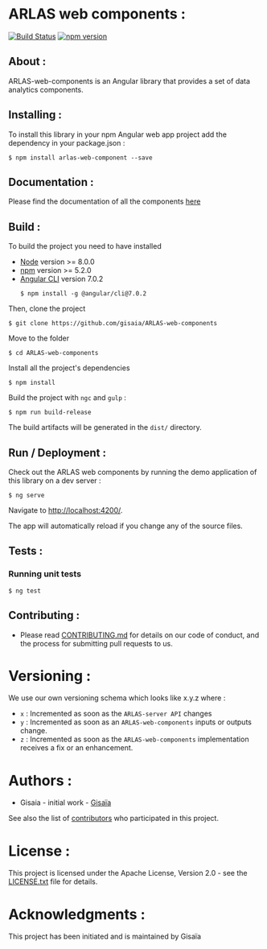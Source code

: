 # ARLAS web components :

[![Build Status](https://travis-ci.org/gisaia/ARLAS-web-components.svg?branch=develop)](https://travis-ci.org/gisaia/ARLAS-web-components)
[![npm version](https://badge.fury.io/js/arlas-web-components.svg)](https://badge.fury.io/js/arlas-web-components)

## About :
ARLAS-web-components is an Angular library that provides a set of data analytics components.

## Installing :

To install this library in your npm Angular web app project add the dependency in your package.json :

```shell
$ npm install arlas-web-component --save
```

## Documentation : 
Please find the documentation of all the components [here](http://docs.arlas.io/arlas-tech/current/classes/_components_donut_donut_component_.donutcomponent/)

## Build :

To build the project you need to have installed
- [Node](https://nodejs.org/en/) version >= 8.0.0 
- [npm](https://github.com/npm/npm) version >= 5.2.0
- [Angular CLI](https://github.com/angular/angular-cli) version 7.0.2
  ```
  $ npm install -g @angular/cli@7.0.2
  ```

Then, clone the project

```shell
$ git clone https://github.com/gisaia/ARLAS-web-components
```

Move to the folder

```shell
$ cd ARLAS-web-components
```

Install all the project's dependencies

```shell
$ npm install
```

Build the project with `ngc` and `gulp` :

```shell
$ npm run build-release
```

The build artifacts will be generated in the `dist/` directory. 


## Run / Deployment : 

Check out the ARLAS web components by running the demo application of this library on a dev server  :

```shell
$ ng serve 
```

Navigate to [http://localhost:4200/](http://localhost:4200/).

 The app will automatically reload if you change any of the source files.

## Tests : 
### Running unit tests

```shell
$ ng test
```

## Contributing :

- Please read [CONTRIBUTING.md](CONTRIBUTING.md) for details on our code of conduct, and the process for submitting pull requests to us.

# Versioning :

We use our own versioning schema which looks like x.y.z where :

- `x` : Incremented as soon as the `ARLAS-server API` changes
- `y` : Incremented as soon as an `ARLAS-web-components` inputs or outputs change.
- `z` : Incremented as soon as the `ARLAS-web-components` implementation receives a fix or an enhancement.

# Authors :

- Gisaia - initial work - [Gisaïa](http://gisaia.fr/) 

See also the list of [contributors](https://github.com/gisaia/ARLAS-web-components/graphs/contributors) who participated in this project.

# License : 

This project is licensed under the Apache License, Version 2.0 - see the [LICENSE.txt](https://github.com/gisaia/ARLAS-web-components/blob/develop/LICENSE.txt) file for details.

# Acknowledgments : 

This project has been initiated and is maintained by Gisaïa
